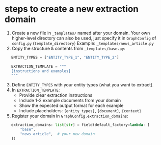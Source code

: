 # steps to create a new extraction domain
1. Create a new file in `_templates/` named after your domain. Your own higher-level directory can also be used, just specify it in `GraphConfig` of `config.py` (`template_directory`)
   Example: `_templates/news_article.py`
2. Copy the structure & contents from `_templates/base.py`:
```python
   ENTITY_TYPES = ["ENTITY_TYPE_1", "ENTITY_TYPE_2"]
   
   EXTRACTION_TEMPLATE = """
   [instructions and examples]
   """
```
3. Define `ENTITY_TYPES` with your entity types (what you want to extract).
4. In `EXTRACTION_TEMPLATE`:
   - Provide clear extraction instructions
   - Include 1-2 example documents from your domain
   - Show the expected output format for each example
   - Include placeholders: `{entity_types}`, `{document}`, `{context}`
5. Register your domain in `GraphConfig.extraction_domains`:
```python
   extraction_domains: list[str] = field(default_factory=lambda: [
       "base",
       "news_article",  # your new domain
   ])
```